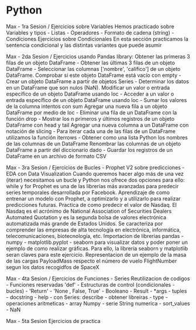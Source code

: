 # Python 

Max - 1ra Sesion / Ejercicios sobre Variables 
Hemos practicado sobre Variables y tipos - Listas - Operadores - Formato de cadena (string) - Condiciones
Ejercicios sobre Condicionales
En esta sección practicamos la sentencia condicional y las distintas variantes que puede asumir

Max - 2da Sesion / Ejercicios usando Pandas library:
Obtener las primeras 3 filas de un objeto DataFrame - Obtener las últimas 3 filas de un objeto DataFrame - Seleccionar las columnas ['nombre', 'califico'] de un objeto DataFrame.
Comprobar si este objeto DataFrame está vacío con empty - Crear un objeto DataFrame a partir de objetos Series - Determinar los datos en un DataFrame que son nulos (NaN).
Modificar un valor o entrada específico de un objeto DataFrame usando loc - Acceder a un valor o entrada específico de un objeto DataFrame usando loc - Sumar los valores de la columna intentos con sum
Agregar una nueva fila a un objeto DataFrame por medio de loc - Eliminar una fila de un DataFrame con la función drop - Mostrar los n primeros y últimos registros de un objeto DataFrame con head y tail
Agregar una nueva columna a un DataFrame con notación de slicing - Para iterar cada una de las filas de un DataFrame utilizamos la función iterrows - Obtener como una lista Python los nombres de las columnas de un DataFrame
Renombrar las columnas de un objeto DataFrame a partir del diccionario dado - Guardar los registros de un DataFrame en un archivo de formato CSV

Max - 3ra Sesion / Ejercicios de Bucles - Prophet V2 sobre predicciones - EDA con Data Visualization
Cuando queremos hacer algo más de una vez (iterar) necesitamos un bucle y Python nos ofrece dos opciones para ello: while y for
Prophet es una de las librerías más avanzadas para predecir series temporales desarrollada por Facebook. Aprendizaje de como entrenar un modelo con Prophet, a optimizarlo y a utilizarlo para realizar predicciones futuras. Practica de como predecir el valor de Nasdaq. El Nasdaq es el acrónimo de National Association of Securities Dealers Automated Quotation y es la segunda bolsa de valores electrónica automatizada más grande de Estados Unidos. Se caracteriza por comprender las empresas de alta tecnología en electrónica, informática, telecomunicaciones, biotecnología, etc.
Importacion de librerias pandas - numpy - matplotlib.pyplot - seaborn para visualizar datos y poder poner un ejemplo de como realizar gráficas. Para ello, la librería seaborn y matplotlib seran claves para este ejercicio. Representacion de un ejemplo de  la masa de las cargas PayloadMass respecto el número de vuelo FlightNumber segun los datos recogidfos de SpaceX

Max - 4ta Sesion / Ejercicios de Funciones - Series
Reutilizacion de codigos - Funciones reservadas 'def' - Estructuras de control (condicionales - bucles) - 'Return' - 'None , False, True' - Booleano - Result - *args - tuples - docstring - help - con
Series: describe - obtener libreiras - type - operaciones aritmeticas - array Numpy - serie String numerica - sort_values - NaN 

Max - 5ta Sesion
Ejercicios de practica
